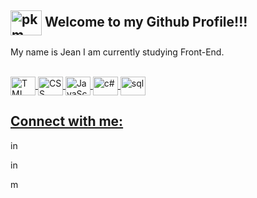## <img align="center" alt="pkm" height="40" width="50" src="https://img.icons8.com/?size=100&id=6seePcDi6Lga&format=png&color=000000"> Welcome to my Github Profile!!! 
My name is Jean I am currently studying Front-End.

<div align="center">
  <a href="https://github.com/jeanmoreiraa">
</div>
  <div style="display: inline_block"><br>
<img align="center" alt="TML" height="30" width="40" src="https://cdn.jsdelivr.net/gh/devicons/devicon@latest/icons/html5/html5-plain-wordmark.svg">
<img align="center" alt="CSS" height="30" width="40" src="https://cdn.jsdelivr.net/gh/devicons/devicon@latest/icons/css3/css3-plain-wordmark.svg">
<img align="center" alt="JavaScript" height="30" width="40" src="https://cdn.jsdelivr.net/gh/devicons/devicon@latest/icons/javascript/javascript-original.svg">
<img align="center" alt="c#" height="30" width="40" src="https://cdn.jsdelivr.net/gh/devicons/devicon@latest/icons/csharp/csharp-line.svg">
<img align="center" alt="sql" height="30" width="40" src="https://cdn.jsdelivr.net/gh/devicons/devicon@latest/icons/azuresqldatabase/azuresqldatabase-original.svg">

</div>
  
   ## Connect with me:
  
  <div>
  <a href="https://www.instagram.com/jeanmoreiraa/" rel="nofollow"><img alt="inst" height="17" width="17" src="https://img.icons8.com/?size=100&id=43625&format=png&color=000000"></a>
    
  <a href="https://www.linkedin.com/in/jeanmoreiraa" rel="nofollow"><img alt="in" height="17" width="17" src="https://img.icons8.com/?size=100&id=Psukg8I4phax&format=png&color=000000"></a></a> 
  
  <a href="mailto:jeancm110@gmail.com"><img alt="mail" height="17" width="17" src="https://img.icons8.com/?size=100&id=80728&format=png&color=000000"></a></a></a> 
  </div>
